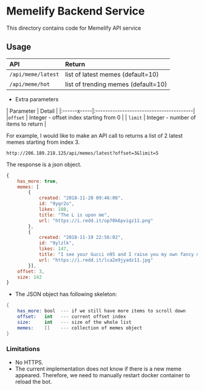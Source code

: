 # Memelify Backend Service

This directory contains code for Memelify API service

##  Usage

| API               |  Return                            |
|:------------------|:-----------------------------------|
|`/api/meme/latest`| list of latest memes (default=10)   |
| `/api/meme/hot`  | list of trending memes (default=10) |

* Extra parameters

| Parameter  |  Detail                                 |
|:------x-----|:----------------------------------------|
|`offset`    |  Integer - offset index starting from 0 |
| `limit`    |  Integer - number of items to return    |


For example, I would like to make an API call to returns a list of 2 latest memes starting from index 3.
```
http://206.189.218.125/api/memes/latest?offset=3&limit=5
```
The response is a json object.

```javascript
{
    has_more: true,
    memes: [
        {
            created: "2018-11-20 09:46:06",
            id: "9yqr2o",
            likes: 188,
            title: "The L is upon me",
            url: "https://i.redd.it/op70k6pvigz11.png"
        },
        {
            created: "2018-11-19 22:56:02",
            id: "9ylzlk",
            likes: 147,
            title: "I see your Gucci n95 and I raise you my own fancy mask.",
            url: "https://i.redd.it/lca2e9jyadz11.jpg"
        }],
    offset: 3,
    size: 142
}
```

* The JSON object has following skeleton:
```s
{
    has_more: bool  --- if we still have more items to scroll down
    offset:   int   --- current offset index
    size:     int   --- size of the whole list
    memes:    []    --- collection of memes object
}
```

### Limitations

* No HTTPS.
* The current implementation does not know if there is a new meme appeared.
Therefore, we need to manually restart docker container to reload the bot.
